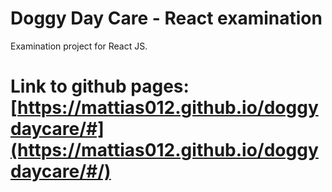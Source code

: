 # Doggy Day Care - React examination

Examination project for React JS.

# Link to github pages: [https://mattias012.github.io/doggydaycare/#](https://mattias012.github.io/doggydaycare/#/)


##